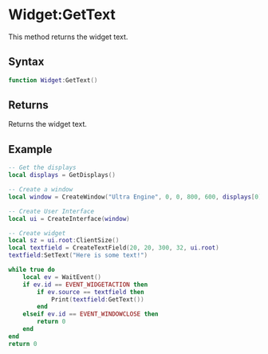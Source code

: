 # Widget:GetText

This method returns the widget text.

## Syntax

```lua
function Widget:GetText()
```

## Returns

Returns the widget text.

## Example

```lua
-- Get the displays
local displays = GetDisplays()

-- Create a window
local window = CreateWindow("Ultra Engine", 0, 0, 800, 600, displays[0])

-- Create User Interface
local ui = CreateInterface(window)

-- Create widget
local sz = ui.root:ClientSize()
local textfield = CreateTextField(20, 20, 300, 32, ui.root)
textfield:SetText("Here is some text!")

while true do
    local ev = WaitEvent()
    if ev.id == EVENT_WIDGETACTION then
        if ev.source == textfield then
            Print(textfield:GetText())
        end
    elseif ev.id == EVENT_WINDOWCLOSE then
        return 0
    end
end
return 0
```